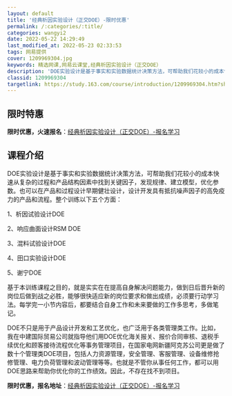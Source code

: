 ```yaml
---
layout: default
title: '经典析因实验设计（正交DOE）-限时优惠'
permalink: /:categories/:title/
categories: wangyi2
date: 2022-05-22 14:29:49
last_modified_at: 2022-05-23 02:33:53
tags: 网易提供
cover: 1209969304.jpg
keywords: 精选网课,网易云课堂,经典析因实验设计（正交DOE）
description: 'DOE实验设计是基于事实和实验数据统计决策方法，可帮助我们花较小的成本快速从复杂的过程和产品结构因素中找到关键因子，发现'
classid: 1209969304
targetlink: https://study.163.com/course/introduction/1209969304.htm?share=1&shareId=1025206652&utm_campaign=share&utm_medium=iphoneShare&utm_source=&utm_u=1025206652
---
```


## 限时特惠

**限时优惠，火速报名**：[经典析因实验设计（正交DOE）-报名学习](https://study.163.com/course/introduction/1209969304.htm?share=1&shareId=1025206652&utm_campaign=share&utm_medium=iphoneShare&utm_source=&utm_u=1025206652)

## 课程介绍

DOE实验设计是基于事实和实验数据统计决策方法，可帮助我们花较小的成本快速从复杂的过程和产品结构因素中找到关键因子，发现规律、建立模型，优化参数。也可以在产品和过程设计早期健壮设计，设计开发具有抵抗噪声因子的高免疫力的产品和流程。整个训练以下五个方面：

1、析因试验设计DOE

2、响应曲面设计RSM DOE

3、混料试验设计DOE

4、田口实验设计DOE

5、谢宁DOE

基于本训练课程之目的，就是实实在在提高自身解决问题能力，做到日后晋升新的岗位后做到战之必胜，能够很快适应新的岗位要求和做出成绩，必须要行动学习法。每学完一小节内容后，都要结合自身工作和未来要做的工作多思考，多做笔记。

DOE不只是用于产品设计开发和工艺优化，也广泛用于各类管理类工作。比如，我在中建国际贸易公司就指导他们用DOE优化海关报关、报价合同审核、退税手续优化和顾客接待流程优化等事务管理项目，在国家电网新疆阿克苏公司更是做了数十个管理类DOE项目，包括人力资源管理，安全管理、客服管理、设备维修抢修管理、电力负荷管理和波动管理等等。也就是不管你从事任何工作，都可以用DOE思路来帮助你优化你的工作绩效。因此，不存在找不到项目。

**限时优惠，报名地址**：[经典析因实验设计（正交DOE）-报名学习](https://study.163.com/course/introduction/1209969304.htm?share=1&shareId=1025206652&utm_campaign=share&utm_medium=iphoneShare&utm_source=&utm_u=1025206652)

